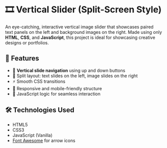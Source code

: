 # 🎞️ Vertical Slider (Split-Screen Style)

An eye-catching, interactive vertical image slider that showcases paired text panels on the left and background images on the right. Made using only **HTML**, **CSS**, and **JavaScript**, this project is ideal for showcasing creative designs or portfolios.

## 🌟 Features

- 🔽 **Vertical slide navigation** using up and down buttons
- 🎨 Split layout: text slides on the left, image slides on the right
- ⚡ Smooth CSS transitions
- 📱 Responsive and mobile-friendly structure
- 🧠 JavaScript logic for seamless interaction

## 🛠️ Technologies Used

- HTML5
- CSS3
- JavaScript (Vanilla)
- [Font Awesome](https://fontawesome.com/) for arrow icons


